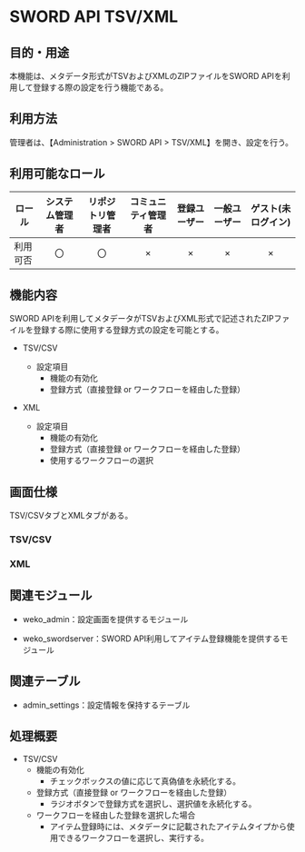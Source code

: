 # SWORD API TSV/XML

## 目的・用途

本機能は、メタデータ形式がTSVおよびXMLのZIPファイルをSWORD APIを利用して登録する際の設定を行う機能である。

## 利用方法

管理者は、【Administration > SWORD API > TSV/XML】を開き、設定を行う。

## 利用可能なロール

|  ロール  | システム管理者 | リポジトリ管理者 | コミュニティ管理者 | 登録ユーザー | 一般ユーザー | ゲスト(未ログイン) |
| -------- | :------------: | :--------------: | :----------------: | :----------: | :----------: | :----------------: |
| 利用可否 |       〇       |        〇        |         ×         |      ×      |      ×      |        ×          |

## 機能内容
SWORD APIを利用してメタデータがTSVおよびXML形式で記述されたZIPファイルを登録する際に使用する登録方式の設定を可能とする。

- TSV/CSV
  - 設定項目
    - 機能の有効化
    - 登録方式（直接登録 or ワークフローを経由した登録）

- XML
  - 設定項目
    - 機能の有効化
    - 登録方式（直接登録 or ワークフローを経由した登録）
    - 使用するワークフローの選択

## 画面仕様
TSV/CSVタブとXMLタブがある。

### TSV/CSV

### XML

## 関連モジュール

  - weko_admin：設定画面を提供するモジュール

  - weko_swordserver：SWORD API利用してアイテム登録機能を提供するモジュール

## 関連テーブル

  - admin_settings：設定情報を保持するテーブル

## 処理概要

- TSV/CSV
  - 機能の有効化
    - チェックボックスの値に応じて真偽値を永続化する。
  - 登録方式（直接登録 or ワークフローを経由した登録）
    - ラジオボタンで登録方式を選択し、選択値を永続化する。
  - ワークフローを経由した登録を選択した場合
    - アイテム登録時には、メタデータに記載されたアイテムタイプから使用できるワークフローを選択し、実行する。
